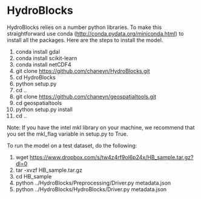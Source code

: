 HydroBlocks
==========

HydroBlocks relies on a number python libraries. To make this straightforward use conda (http://conda.pydata.org/miniconda.html) to install all the packages. Here are the steps to install the model.

1. conda install gdal
2. conda install scikit-learn
3. conda install netCDF4
4. git clone https://github.com/chaneyn/HydroBlocks.git
5. cd HydroBlocks
6. python setup.py
7. cd ..
8. git clone https://github.com/chaneyn/geospatialtools.git
9. cd geospatialtools
10. python setup.py install
11. cd ..

Note: If you have the intel mkl library on your machine, we recommend that you set the mkl_flag variable in setup.py to True.

To run the model on a test dataset, do the following:

1. wget https://www.dropbox.com/s/tw4z4rf9ol6p24x/HB_sample.tar.gz?dl=0
2. tar -xvzf HB_sample.tar.gz
3. cd HB_sample
4. python ../HydroBlocks/Preprocessing/Driver.py metadata.json
5. python ../HydroBlocks/HydroBlocks/Driver.py metadata.json


